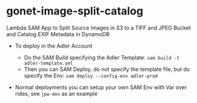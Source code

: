 # gonet-image-split-catalog

Lambda SAM App to Split Source Images in S3 to a TIFF and JPEG Bucket and Catalog EXIF Metadata in DynamoDB

- To deploy in the Adler Account 
  - Do the SAM Build specifying the Adler Template: `sam build -t adler-template.yml`
  - Then you can SAM Deploy, do not specify the template file, but do specify the Env: `sam deploy --config-env adler-prod`

- Normal deployments you can setup your own SAM Env with Var over rides, see `jpw-dev` as an example

